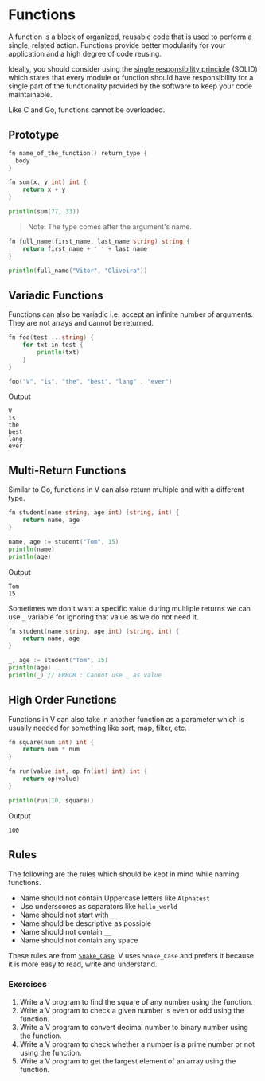 # Functions

A function is a block of organized, reusable code that is used to perform a single, related action. 
Functions provide better modularity for your application and a high degree of code reusing.

Ideally, you should consider using the [single responsibility principle](https://en.wikipedia.org/wiki/Single_responsibility_principle) (SOLID) which states that every module or function should have responsibility 
for a single part of the functionality provided by the software to keep your code maintainable.

Like C and Go, functions cannot be overloaded.

## Prototype

```go
fn name_of_the_function() return_type {
  body
}
```

```go
fn sum(x, y int) int {
    return x + y
}

println(sum(77, 33))
```

> Note: The type comes after the argument's name.

```go
fn full_name(first_name, last_name string) string {
    return first_name + ' ' + last_name
}

println(full_name("Vitor", "Oliveira"))
```

## Variadic Functions

Functions can also be variadic i.e. accept an infinite number of arguments. 
They are not arrays and cannot be returned.

```go
fn foo(test ...string) {
    for txt in test {
        println(txt)
    }
}

foo("V", "is", "the", "best", "lang" , "ever")
```

Output

```console
V
is
the
best
lang
ever
```

## Multi-Return Functions

Similar to Go, functions in V can also return multiple and with a different type.

```go
fn student(name string, age int) (string, int) {
    return name, age
}

name, age := student("Tom", 15)
println(name)
println(age)
```

Output

```console
Tom
15
```

Sometimes we don't want a specific value during multliple returns we can use `_` variable for ignoring that value as we do not need it.

```go
fn student(name string, age int) (string, int) {
    return name, age
}

_, age := student("Tom", 15)
println(age)
println(_) // ERROR : Cannot use _ as value
```

## High Order Functions

Functions in V can also take in another function as a parameter which is usually 
needed for something like sort, map, filter, etc.

```go
fn square(num int) int {
    return num * num
}

fn run(value int, op fn(int) int) int {
    return op(value)
}

println(run(10, square))
```

Output

```console
100
```

## Rules

The following are the rules which should be kept in mind while naming functions.

- Name should not contain Uppercase letters like `Alphatest`
- Use underscores as separators like `hello_world`
- Name should not start with `_`
- Name should be descriptive as possible
- Name should not contain `__`
- Name should not contain any space

These rules are from [`Snake_Case`](https://en.wikipedia.org/wiki/Snake_case). V uses `Snake_Case` and prefers it because it is more easy to read, write and understand.

### Exercises

1. Write a V program to find the square of any number using the function.
2. Write a V program to check a given number is even or odd using the function.
3. Write a V program to convert decimal number to binary number using the function.
4. Write a V program to check whether a number is a prime number or not using the function.
5. Write a V program to get the largest element of an array using the function.
